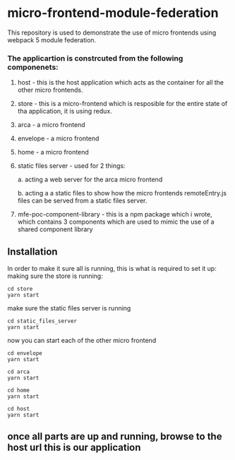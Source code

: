 
# micro-frontend-module-federation
This repository is used to demonstrate the use of micro frontends using webpack 5 module federation. 

### The applicartion is constrcuted from the following componenets:
1. host - this is the host application which acts as the container for all the other micro frontends.

2. store  - this is a micro-frontend which is resposible for the entire state of tha application, it is using redux.
	
3. arca - a micro frontend
	
4. envelope - a micro frontend
	
5. home - a micro frontend
	
6. static files server - used for 2 things:

   a. acting a web server for the arca micro frontend

   b. acting a a static files to show how the micro frontends remoteEntry.js files can be served from a static files server.
		
7. mfe-poc-component-library - this is a npm package which i wrote, which contains 3 components which are used to mimic the use of a shared component library
	


## Installation
In order to make it sure all is running, this is what is required to set it up:
making sure the store is running:
```
cd store
yarn start
```

make sure the static files server is running
```
cd static_files_server
yarn start
```

now you can start each of the other micro frontend
```
cd envelope
yarn start
```

```
cd arca
yarn start
```

```
cd home
yarn start
```

```
cd host
yarn start
```

## once all parts are up and running, browse to the host url this is our application
